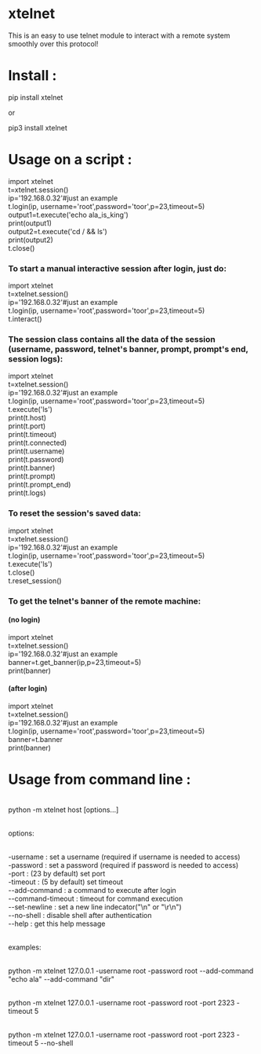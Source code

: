 # xtelnet
This is an easy to use telnet module to interact with a remote system smoothly over this protocol!

# Install :

pip install xtelnet

or

pip3 install xtelnet

# Usage on a script :

import xtelnet
<br>t=xtelnet.session()
<br>ip='192.168.0.32'#just an example
<br>t.login(ip, username='root',password='toor',p=23,timeout=5)
<br>output1=t.execute('echo ala_is_king')
<br>print(output1)
<br>output2=t.execute('cd / && ls')
<br>print(output2)
<br>t.close()



<h3>To start a manual interactive session after login, just do:</h3>


import xtelnet
<br>t=xtelnet.session()
<br>ip='192.168.0.32'#just an example
<br>t.login(ip, username='root',password='toor',p=23,timeout=5)
<br>t.interact()



<h3>The session class contains all the data of the session (username, password, telnet's banner, prompt, prompt's end, session logs):</h3>



import xtelnet
<br>t=xtelnet.session()
<br>ip='192.168.0.32'#just an example
<br>t.login(ip, username='root',password='toor',p=23,timeout=5)
<br>t.execute('ls')
<br>print(t.host)
<br>print(t.port)
<br>print(t.timeout)
<br>print(t.connected)
<br>print(t.username)
<br>print(t.password)
<br>print(t.banner)
<br>print(t.prompt)
<br>print(t.prompt_end)
<br>print(t.logs)



<h3>To reset the session's saved data:</h3>



import xtelnet
<br>t=xtelnet.session()
<br>ip='192.168.0.32'#just an example
<br>t.login(ip, username='root',password='toor',p=23,timeout=5)
<br>t.execute('ls')
<br>t.close()
<br>t.reset_session()


<h3>To get the telnet's banner of the remote machine:</h3>


<h4>(no login)</h4>

import xtelnet
<br>t=xtelnet.session()
<br>ip='192.168.0.32'#just an example
<br>banner=t.get_banner(ip,p=23,timeout=5)
<br>print(banner)



<h4>(after login)</h4>



import xtelnet
<br>t=xtelnet.session()
<br>ip='192.168.0.32'#just an example
<br>t.login(ip, username='root',password='toor',p=23,timeout=5)
<br>banner=t.banner
<br>print(banner)



# Usage from command line :

<br>python -m xtelnet host [options...]

<br>options:


<br>-username : set a username (required if username is needed to access)
<br>-password : set a password (required if password is needed to access)
<br>-port : (23 by default) set port
<br>-timeout : (5 by default) set timeout
<br>--add-command : a command to execute after login
<br>--command-timeout : timeout for command execution
<br>--set-newline : set a new line indecator("\n" or "\r\n")
<br>--no-shell : disable shell after authentication
<br>--help : get this help message

<br>examples:

<br>python -m xtelnet 127.0.0.1 -username root -password root --add-command "echo ala" --add-command "dir"

<br>python -m xtelnet 127.0.0.1 -username root -password root -port 2323 -timeout 5

<br>python -m xtelnet 127.0.0.1 -username root -password root -port 2323 -timeout 5 --no-shell
